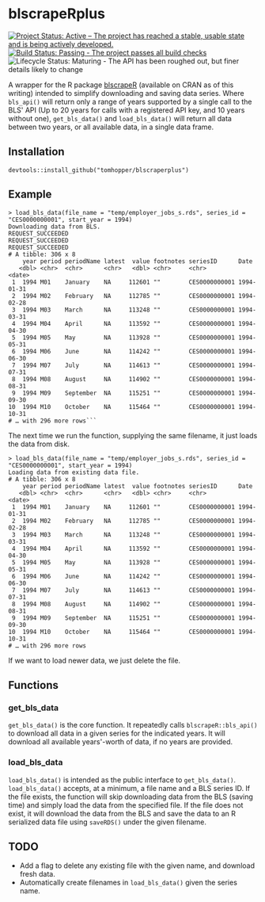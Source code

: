 # blscrapeRplus

[![Project Status: Active – The project has reached a stable, usable state and is being actively developed.](https://www.repostatus.org/badges/latest/active.svg "Active")](https://github.com/tomhopper/blscrapeRplus) [![Build Status: Passing - The project passes all build checks](https://travis-ci.org/travis-ci/travis-web.svg?branch=master  "Passing")](https://github.com/tomhopper/blscrapeRplus) ![Lifecycle Status: Maturing - The API has been roughed out, but finer details likely to change](https://img.shields.io/badge/lifecycle-maturing-blue.svg "Maturing")


A wrapper for the R package [blscrapeR](https://github.com/keberwein/blscrapeR) (available on CRAN as of this writing) intended to simplify downloading and saving data series. Where `bls_api()` will return only a range of years supported by a single call to the BLS' API (Up to 20 years for calls with a registered API key, and 10 years without one), `get_bls_data()` and `load_bls_data()` will return all data between two years, or all available data, in a single data frame. 

## Installation

```
devtools::install_github("tomhopper/blscraperplus")
```

## Example

```
> load_bls_data(file_name = "temp/employer_jobs_s.rds", series_id = "CES0000000001", start_year = 1994)
Downloading data from BLS.
REQUEST_SUCCEEDED
REQUEST_SUCCEEDED
REQUEST_SUCCEEDED
# A tibble: 306 x 8
    year period periodName latest  value footnotes seriesID      Date      
   <dbl> <chr>  <chr>      <chr>   <dbl> <chr>     <chr>         <date>    
 1  1994 M01    January    NA     112601 ""        CES0000000001 1994-01-31
 2  1994 M02    February   NA     112785 ""        CES0000000001 1994-02-28
 3  1994 M03    March      NA     113248 ""        CES0000000001 1994-03-31
 4  1994 M04    April      NA     113592 ""        CES0000000001 1994-04-30
 5  1994 M05    May        NA     113928 ""        CES0000000001 1994-05-31
 6  1994 M06    June       NA     114242 ""        CES0000000001 1994-06-30
 7  1994 M07    July       NA     114613 ""        CES0000000001 1994-07-31
 8  1994 M08    August     NA     114902 ""        CES0000000001 1994-08-31
 9  1994 M09    September  NA     115251 ""        CES0000000001 1994-09-30
10  1994 M10    October    NA     115464 ""        CES0000000001 1994-10-31
# … with 296 more rows```
```

The next time we run the function, supplying the same filename, it just loads the data from disk.
```
> load_bls_data(file_name = "temp/employer_jobs_s.rds", series_id = "CES0000000001", start_year = 1994)
Loading data from existing data file.
# A tibble: 306 x 8
    year period periodName latest  value footnotes seriesID      Date      
   <dbl> <chr>  <chr>      <chr>   <dbl> <chr>     <chr>         <date>    
 1  1994 M01    January    NA     112601 ""        CES0000000001 1994-01-31
 2  1994 M02    February   NA     112785 ""        CES0000000001 1994-02-28
 3  1994 M03    March      NA     113248 ""        CES0000000001 1994-03-31
 4  1994 M04    April      NA     113592 ""        CES0000000001 1994-04-30
 5  1994 M05    May        NA     113928 ""        CES0000000001 1994-05-31
 6  1994 M06    June       NA     114242 ""        CES0000000001 1994-06-30
 7  1994 M07    July       NA     114613 ""        CES0000000001 1994-07-31
 8  1994 M08    August     NA     114902 ""        CES0000000001 1994-08-31
 9  1994 M09    September  NA     115251 ""        CES0000000001 1994-09-30
10  1994 M10    October    NA     115464 ""        CES0000000001 1994-10-31
# … with 296 more rows
```

If we want to load newer data, we just delete the file.

## Functions

### get_bls_data

`get_bls_data()` is the core function. It repeatedly calls `blscrapeR::bls_api()` to download all data in a given series for the indicated years. It will download all available years'-worth of data, if no years are provided.

### load_bls_data

`load_bls_data()` is intended as the public interface to `get_bls_data()`. `load_bls_data()` accepts, at a minimum, a file name and a BLS series ID. If the file exists, the function will skip downloading data from the BLS (saving time) and simply load the data from the specified file. If the file does not exist, it will download the data from the BLS and save the data to an R serialized data file using `saveRDS()` under the given filename.

## TODO

* Add a flag to delete any existing file with the given name, and download fresh data.
* Automatically create filenames in `load_bls_data()` given the series name.
